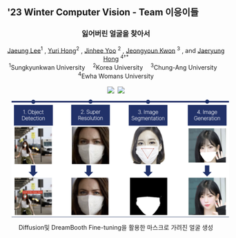 ## '23 Winter Computer Vision - Team 이응이들

<div align="center">
<h3> 잃어버린 얼굴을 찾아서 </h3>

[Jaeung Lee](https://github.com/gnueaj)<sup>1</sup>
, [Yuri Hong](https://github.com/glasshong)<sup>2</sup>
, [Jinhee Yoo](https://github.com/Geniefree) <sup>2</sup>
, [Jeongyoun Kwon](https://github.com/kyuleeee) <sup>3</sup>
, and [Jaeryung Hong](https://github.com/Jar199) <sup>4&dagger;*</sup>
<br>
<sup>1</sup>Sungkyunkwan University&emsp;
<sup>2</sup>Korea University&emsp;
<sup>3</sup>Chung-Ang University&emsp;
<sup>4</sup>Ewha Womans University<br>
<br>
<a href="https://deep-daiv-computer-vision.github.io/mask_removal/"><img src='https://img.shields.io/badge/Project Page-Mask Removal-blue'></a>&nbsp;
<a href='https://github.com/deep-daiv-Computer-Vision/mask_removal'><img src='https://img.shields.io/badge/Code-Mask Removal-red'></a><br>
<img src="./images/pipeline_mask.jpg" width="600" style="padding:10px;"><br>
Diffusion및 DreamBooth Fine-tuning을 활용한 마스크로 가려진 얼굴 생성 <br>
<br>
</div>